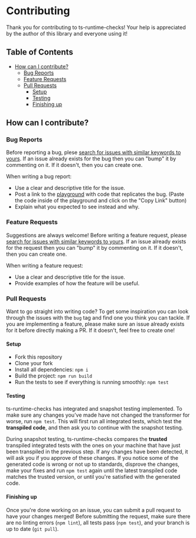 
# Contributing

Thank you for contributing to ts-runtime-checks! Your help is appreciated by the author of this library and everyone using it!

## Table of Contents

- [How can I contribute?](#how-can-i-contribute)
    - [Bug Reports](#bug-reports)
    - [Feature Requests](#feature-requests)
    - [Pull Requests](#pull-requests)
        - [Setup](#setup)
        - [Testing](#testing)
        - [Finishing up](#finishing-up)

## How can I contribute?

### Bug Reports

Before reporting a bug, plese [search for issues with similar keywords to yours](https://github.com/GoogleFeud/ts-runtime-checks/issues?q=is%3Aissue+is%3Aopen). If an issue already exists for the bug then you can "bump" it by commenting on it. If it doesn't, then you can create one.

When writing a bug report:

- Use a clear and descriptive title for the issue.
- Post a link to the [playground](https://googlefeud.github.io/ts-runtime-checks/) with code that replicates the bug. (Paste the code inside of the playground and click on the "Copy Link" button)
- Explain what you expected to see instead and why.

### Feature Requests

Suggestions are always welcome! Before writing a feature request, please [search for issues with similar keywords to yours](https://github.com/GoogleFeud/ts-runtime-checks/issues?q=is%3Aissue+is%3Aopen). If an issue already exists for the request then you can "bump" it by commenting on it. If it doesn't, then you can create one.

When writing a feature request:

- Use a clear and descriptive title for the issue.
- Provide examples of how the feature will be useful.

### Pull Requests

Want to go straight into writing code? To get some inspiration you can look through the issues with the `bug` tag and find one you think you can tackle. If you are implementing a feature, please make sure an issue already exists for it before directly making a PR. If it doesn't, feel free to create one!

#### Setup

- Fork this repository
- Clone your fork
- Install all dependencies: `npm i`
- Build the project: `npm run build`
- Run the tests to see if everything is running smoothly: `npm test`

#### Testing

ts-runtime-checks has integrated and snapshot testing implemented. To make sure any changes you've made have not changed the transformer for worse, run `npm test`. This will first run all integrated tests, which test the **transpiled code**, and then ask you to continue with the snapshot testing. 

During snapshot testing, ts-runtime-checks compares the **trusted** transpiled integrated tests with the ones on your machine that have just been transpiled in the previous step. If any changes have been detected, it will ask you if you approve of these changes. If you notice some of the generated code is wrong or not up to standards, disprove the changes, make your fixes and run `npm test` again until the latest transpiled code matches the trusted version, or until you're satisfied with the generated code.

#### Finishing up

Once you're done working on an issue, you can submit a pull request to have your changes merged! Before submitting the request, make sure there are no linting errors (`npm lint`), all tests pass (`npm test`), and your branch is up to date (`git pull`).